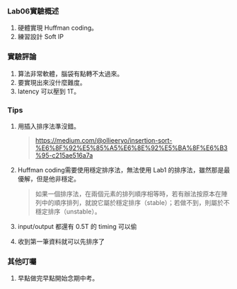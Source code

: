 ### Lab06實驗概述
1. 硬體實現 Huffman coding。
2. 練習設計 Soft IP 


### 實驗評論
1. 算法非常軟體，腦袋有點轉不太過來。
2. 要實現出來沒什麼難度。
3. latency 可以壓到 1T。


### Tips

1. 用插入排序法準沒錯。
   >https://medium.com/@ollieeryo/insertion-sort-%E6%8F%92%E5%85%A5%E6%8E%92%E5%BA%8F%E6%B3%95-c215ae516a7a

2. Huffman coding需要使用穩定排序法，無法使用 Lab1 的排序法，雖然那是最優解，但是他非穩定。
   > 如果一個排序法，在兩個元素的排列順序相等時，若有辦法按原本在陣列中的順序排列，就說它屬於穩定排序（stable）；若做不到，則屬於不穩定排序（unstable）。

3. input/output 都還有 0.5T 的 timing 可以偷
4. 收到第一筆資料就可以先排序了


### 其他叮囑
1. 早點做完早點開始念期中考。
